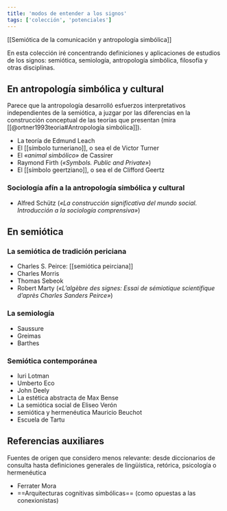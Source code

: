 ```yaml
---
title: 'modos de entender a los signos'
tags: ['colección', 'potenciales']
---
```

[[Semiótica de la comunicación y antropología simbólica]]

En esta colección iré concentrando definiciones y aplicaciones de estudios de los signos: semiótica, semiología, antropología simbólica, filosofía y otras disciplinas. 

## En antropología simbólica y cultural

Parece que la antropología desarrolló esfuerzos interpretativos independientes de la semiótica, a juzgar por las diferencias en la construcción conceptual de las teorías que presentan (mira [[@ortner1993teoria#Antropología simbólica]]).

- La teoría de Edmund Leach
- El [[símbolo turneriano]], o sea el de Victor Turner 
- El *«animal simbólico»* de Cassirer
- Raymond Firth (*«Symbols. Public and Private»*)
- El [[símbolo geertziano]], o sea el de Clifford Geertz

### Sociología afín a la antropología simbólica y cultural

- Alfred Schütz (*«La construcción significativa del mundo social. Introducción a la sociología comprensiva»*)

## En semiótica

### La semiótica de tradición periciana

- Charles S. Peirce: [[semiótica peirciana]]
- Charles Morris
- Thomas Sebeok
- Robert Marty (*«L’algèbre des signes: Essai de sémiotique scientifique d’après Charles Sanders Peirce»*)


### La semiología

- Saussure
- Greimas
- Barthes

### Semiótica contemporánea

- Iuri Lotman
- Umberto Eco
- John Deely
- La estética abstracta de Max Bense
- La semiótica social de Eliseo Verón
- semiótica y hermenéutica Mauricio Beuchot
- Escuela de Tartu

## Referencias auxiliares

Fuentes de origen que considero menos relevante: desde diccionarios de consulta hasta definiciones generales de lingüística, retórica, psicología o hermenéutica

- Ferrater Mora
- ==Arquitecturas cognitivas simbólicas== (como opuestas a las conexionistas)